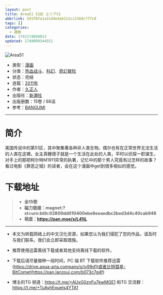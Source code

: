 ```yaml
---
layout: post
title: Area51 51区 エリア51
abbrlink: 591f07a1a31d4e4ab111cc23b9c77fc8
tags: []
categories:
  - 漫画
date: 1742174094013
updated: 1749099344551
---
```


![Area51](https://ipfs.io/ipfs/QmWySBfoz7r1XnM9gCvG5wbHbY3kLKTDgmhcLBexnbT8gW?filename=area51.jpg)

- 类型：[漫画](/index.php/category/漫画)
- 分类：[热血战斗](/index.php/category/热血战斗)、[科幻](/index.php/category/科幻)、[奇幻冒险](/index.php/category/奇幻冒险)
- 状态：完结
- 连载：[2011年](/index.php/category/2011年)
- 作者：[久正人](/index.php/category/久正人)
- 出版社：[新潮社](/index.php/category/新潮社)
- 出版册数：15卷 / 66话
- 参考：[BANGUMI](https://bangumi.tv/subject/236135)

***

# 简介

美国传说中的第51区，其中聚集著各种非人类生物。偶尔也有在正常世界无法生活的人类在这裡。女主真鲤德子就是一个生活在此处的人类，平时以侦探一职谋生，对手上的那把柯尔特M1911异常的执著，记忆中的那个男人究竟有过怎样的故事？看过电影《罪恶之城》的读者，会在这个漫画中get到很多相似的感觉。

# 下载地址

> - **全15卷**
> - **磁力链接：magnet:?xt=urn:btih:02800dd010400ebe6eeaedbc2bed3d4c40cab946**
> - **萌盘：<https://pan.moe/s/L41iL>**

***

- 本文为转载网络上的中文汉化资源，如果您认为我们侵犯了您的作品，请及时与我们联系，我们会立即采取措施。

- 推荐使用迅雷离线下载或者其他支持离线下载的软件。

- 下载后请尽量做种一段时间，PC 端 BT 下载软件推荐迅雷(<https://drive.aqua-aria.company/s/jv99d1)或者比特彗星-BitComet(https://pan.lanzouj.com/b073c7g4f>)

- 博主的TG 频道：<https://t.me/+AUxG0znFu7kwMGE1> 和TG 交流群：<https://t.me/+TuAyhEpueIs4YTA1>
